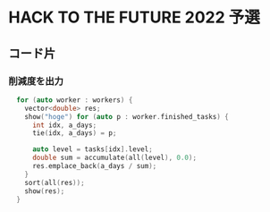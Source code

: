 # HACK TO THE FUTURE 2022 予選

## コード片
### 削減度を出力
```c++
  for (auto worker : workers) {
    vector<double> res;
    show("hoge") for (auto p : worker.finished_tasks) {
      int idx, a_days;
      tie(idx, a_days) = p;

      auto level = tasks[idx].level;
      double sum = accumulate(all(level), 0.0);
      res.emplace_back(a_days / sum);
    }
    sort(all(res));
    show(res);
  }
```
